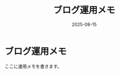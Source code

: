 ﻿---
title: "ブログ運用メモ"
description: "posts配下のREADME（一覧には出さない）"
date: "2025-08-15"
draft: true
---

# ブログ運用メモ
ここに運用メモを書きます。
